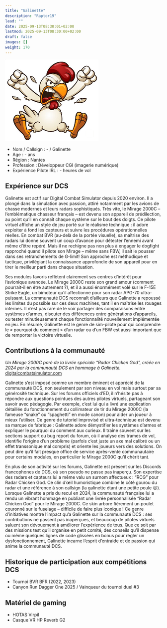 ```yaml
---
title: "Galinette"
description: "Raptor19"
lead: ""
date: 2025-09-13T08:30:01+02:00
lastmod: 2025-09-13T08:30:00+02:00
draft: false
images: []
weight: 170
---
```


![Galinette](Galinette.png)

- Nom / Callsign : - / Galinette
- Age : - ans
- Région : Nantes
- Profession : Développeur CGI (imagerie numérique)
- Expérience Pilote IRL : - heures de vol

## Expérience sur DCS
Galinette est actif sur Digital Combat Simulator depuis 2020 environ. Il a plongé dans la simulation avec passion, attiré notamment par les avions de chasse modernes et leurs radars sophistiqués. Très vite, le Mirage 2000C – l’emblématique chasseur français – est devenu son appareil de prédilection, au point qu’il en connaît chaque système sur le bout des doigts. Ce pilote virtuel affiche un style de jeu porté sur le réalisme technique : il adore exploiter à fond les capteurs et suivre les procédures opérationnelles réelles. En combat BVR (au-delà de la portée visuelle), sa maîtrise des radars lui donne souvent un coup d’avance pour détecter l’ennemi avant même d’être repéré. Mais il ne rechigne pas non plus à engager le dogfight rapproché quand il pilote son Mirage – même sans FBW, il sait le pousser dans ses retranchements de G-limit! Son approche est méthodique et tactique, privilégiant la connaissance approfondie de son appareil pour en tirer le meilleur parti dans chaque situation.

Ses modules favoris reflètent clairement ses centres d’intérêt pour l’avionique avancée. Le Mirage 2000C reste son grand amour (comment pourrait-il en être autrement ?), et il a aussi énormément volé sur le F-15E Strike Eagle, un bimoteur qu’il affectionne pour son radar APG-70 ultra-puissant. La communauté DCS reconnaît d’ailleurs que Galinette a repoussé les limites du possible sur ces deux machines, tant il en maîtrise les rouages internes. Il n’est pas rare de le voir partager des comparaisons entre systèmes d’armes, discuter des différences entre générations d’appareils, ou tester minutieusement chaque fonctionnalité nouvellement implémentée en jeu. En résumé, Galinette est le genre de sim-pilote pour qui comprendre le « pourquoi du comment » d’un radar ou d’un FBW est aussi important que de remporter la victoire virtuelle.

## Contributions à la communauté
*Un Mirage 2000C paré de la livrée spéciale “Radar Chicken God”, créée en 2024 par la communauté DCS en hommage à Galinette.*
[digitalcombatsimulator.com](https://www.digitalcombatsimulator.com/fr/files/3338363/#:~:text=To%20honour%20RCG%2C%20who%20departed,2000%20Version)

Galinette s’est imposé comme un membre éminent et apprécié de la communauté DCS, non seulement par son niveau en vol mais surtout par sa générosité technique. Sur les forums officiels d’ED, il n’hésite pas à répondre aux questions pointues des autres pilotes virtuels, partageant son savoir avec pédagogie. Par exemple, c’est lui qui a livré une explication détaillée du fonctionnement du collimateur de tir du Mirage 2000C (la fameuse “snake” ou “spaghetti” en mode canon) pour aider un joueur à mieux l’utiliser. Ce genre de tutoriel improvisé et ultra-technique est devenu sa marque de fabrique : Galinette adore démystifier les systèmes d’armes et expliquer le pourquoi du comment aux curieux. Il traîne souvent sur les sections support ou bug report du forum, où il analyse des trames de vol, identifie l’origine d’un problème (parfois c’est juste un axe mal calibré ou un effet transsonique mal compris) et oriente les joueurs vers des solutions. On peut dire qu’il fait presque office de service après-vente communautaire pour certains modules, en particulier le Mirage 2000C qu’il chérit tant.

En plus de son activité sur les forums, Galinette est présent sur les Discords francophones de DCS, où son pseudo ne passe pas inaperçu. Son expertise des radars et capteurs lui a même valu un surnom affectueux : “RCG” pour Radar Chicken God. Ce clin d’œil humoristique combine le côté gourou du radar et une référence à son callsign (la galinette étant une petite poule 😉). Lorsque Galinette a pris du recul en 2024, la communauté française lui a rendu un vibrant hommage en publiant une livrée personnalisée “Radar Chicken God” pour le Mirage 2000C. Ce skin arbore fièrement un poulet couronné sur le fuselage – difficile de faire plus iconique ! Ce genre d’initiatives montre l’impact qu’a Galinette sur la communauté DCS : ses contributions ne passent pas inaperçues, et beaucoup de pilotes virtuels saluent son dévouement à améliorer l’expérience de tous. Que ce soit par des missions test qu’il organise en petit comité, des conseils qu’il dispense ou même quelques lignes de code glissées en bonus pour régler un dysfonctionnement, Galinette incarne l’esprit d’entraide et de passion qui anime la communauté DCS.

## Historique de participation aux compétitions DCS
- Tournoi BVR BFR (2022, 2023)
- Canyon Run Dagger One 2025 / Vainqueur du tournoi duel #3

## Matériel de gaming
- HOTAS Virpil
- Casque VR HP Reverb G2



